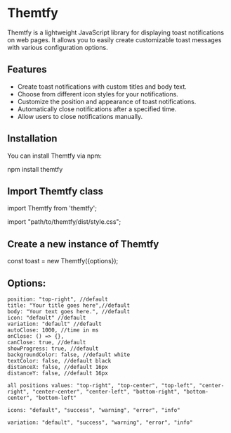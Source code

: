# Themtfy
Themtfy is a lightweight JavaScript library for displaying toast notifications on web pages. It allows you to easily create customizable toast messages with various configuration options.

## Features

- Create toast notifications with custom titles and body text.
- Choose from different icon styles for your notifications.
- Customize the position and appearance of toast notifications.
- Automatically close notifications after a specified time.
- Allow users to close notifications manually.

## Installation

You can install Themtfy via npm:

npm install themtfy

## Import Themtfy class
import Themtfy from 'themtfy';

import "path/to/themtfy/dist/style.css";

## Create a new instance of Themtfy
const toast = new Themtfy({options});


## Options:
    position: "top-right", //default
    title: "Your title goes here",//default
    body: "Your text goes here.", //default
    icon: "default" //default
    variation: "default" //default
    autoClose: 1000, //time in ms
    onClose: () => {},
    canClose: true, //default
    showProgress: true, //default
    backgroundColor: false, //default white
    textColor: false, //default black
    distanceX: false, //default 16px
    distanceY: false, //default 16px

    all positions values: "top-right", "top-center", "top-left", "center-right", "center-center", "center-left", "bottom-right", "bottom-center", "bottom-left"

    icons: "default", "success", "warning", "error", "info"

    variation: "default", "success", "warning", "error", "info"